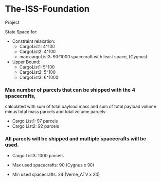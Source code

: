 # The-ISS-Foundation
Project

State Space for:
+ Constraint relaxation:
  + CargoList1:
      4^100
  + CargoList2:
      4^100
  + max cargoList3:
      90^1000
spacecraft with least space, (Cygnus)
+ Upper Bound:
  + CargoList1:
      5^100
  + CargoList2:
      5^100
  + CargoList3:
      6^1000

### Max number of parcels that can be shipped with the 4 spacecrafts,
calculated with sum of total payload mass and sum of total payload volume minus total mass parcels and total volume parcels:
+ Cargo List1: 97 parcels
+ Cargo List2: 92 parcels

### All parcels will be shipped and multiple spacecrafts will be used.
+ Cargo List3: 1000 parcels

+ Max used spacecrafts: 90 (Cygnus x 90)
+ Min used spacecrafts: 24 (Verne_ATV x 24)
